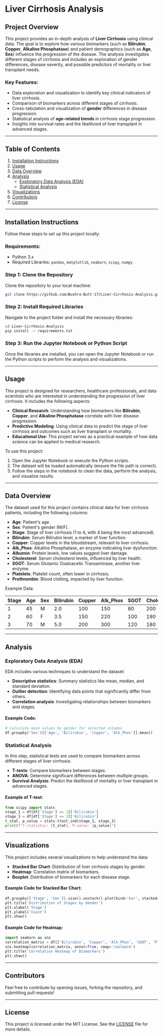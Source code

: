 

# Liver Cirrhosis Analysis

## Project Overview

This project provides an in-depth analysis of **Liver Cirrhosis** using clinical data. The goal is to explore how various biomarkers (such as **Bilirubin**, **Copper**, **Alkaline Phosphatase**) and patient demographics (such as **Age**, **Sex**) influence the progression of the disease. The analysis investigates different stages of cirrhosis and includes an exploration of gender differences, disease severity, and possible predictors of mortality or liver transplant needs.

### Key Features:
- Data exploration and visualization to identify key clinical indicators of liver cirrhosis.
- Comparison of biomarkers across different stages of cirrhosis.
- Cross-tabulation and visualization of **gender** differences in disease progression.
- Statistical analysis of **age-related trends** in cirrhosis stage progression.
- Insights into survival rates and the likelihood of liver transplant in advanced stages.

---

## Table of Contents

1. [Installation Instructions](#installation-instructions)
2. [Usage](#usage)
3. [Data Overview](#data-overview)
4. [Analysis](#analysis)
   - [Exploratory Data Analysis (EDA)](#exploratory-data-analysis-eda)
   - [Statistical Analysis](#statistical-analysis)
5. [Visualizations](#visualizations)
6. [Contributors](#contributors)
7. [License](#license)

---

## Installation Instructions

Follow these steps to set up this project locally:

### Requirements:
- Python 3.x
- Required Libraries: `pandas`, `matplotlib`, `seaborn`, `scipy`, `numpy`

### Step 1: Clone the Repository
Clone the repository to your local machine:

```bash
git clone https://github.com/Bushra-Butt-17/Liver-Cirrhosis-Analysis.git
```

### Step 2: Install Required Libraries
Navigate to the project folder and install the necessary libraries:

```bash
cd Liver-Cirrhosis-Analysis
pip install -r requirements.txt
```

### Step 3: Run the Jupyter Notebook or Python Script
Once the libraries are installed, you can open the Jupyter Notebook or run the Python scripts to perform the analysis and visualizations.

---

## Usage

This project is designed for researchers, healthcare professionals, and data scientists who are interested in understanding the progression of liver cirrhosis. It includes the following aspects:

- **Clinical Research**: Understanding how biomarkers like **Bilirubin**, **Copper**, and **Alkaline Phosphatase** correlate with liver disease progression.
- **Predictive Modeling**: Using clinical data to predict the stage of liver cirrhosis and outcomes such as liver transplant or mortality.
- **Educational Use**: This project serves as a practical example of how data science can be applied to medical research.

To use this project:

1. Open the Jupyter Notebook or execute the Python scripts.
2. The dataset will be loaded automatically (ensure the file path is correct).
3. Follow the steps in the notebook to clean the data, perform the analysis, and visualize results.

---

## Data Overview

The dataset used for this project contains clinical data for liver cirrhosis patients, including the following columns:

- **Age**: Patient's age.
- **Sex**: Patient's gender (M/F).
- **Stage**: Stage of liver cirrhosis (1 to 4, with 4 being the most advanced).
- **Bilirubin**: Serum Bilirubin level, a marker of liver function.
- **Copper**: Copper levels in the bloodstream, relevant to liver cirrhosis.
- **Alk_Phos**: Alkaline Phosphatase, an enzyme indicating liver dysfunction.
- **Albumin**: Protein levels, low values suggest liver damage.
- **Cholesterol**: Serum cholesterol levels, influenced by liver health.
- **SGOT**: Serum Glutamic Oxaloacetic Transaminase, another liver enzyme.
- **Platelets**: Platelet count, often lower in cirrhosis.
- **Prothrombin**: Blood clotting, impacted by liver function.

Example Data:

| Stage | Age | Sex | Bilirubin | Copper | Alk_Phos | SGOT | Cholesterol | Albumin | Platelets | Prothrombin |
|-------|-----|-----|-----------|--------|----------|------|-------------|---------|-----------|-------------|
| 1     | 45  | M   | 2.0       | 100    | 150      | 80   | 200         | 3.5     | 300,000   | 11.2        |
| 2     | 60  | F   | 3.5       | 150    | 220      | 100  | 190         | 3.2     | 280,000   | 10.8        |
| 3     | 70  | M   | 5.0       | 200    | 300      | 120  | 180         | 2.9     | 250,000   | 10.5        |

---

## Analysis

### Exploratory Data Analysis (EDA)

EDA includes various techniques to understand the dataset:

- **Descriptive statistics**: Summary statistics like mean, median, and standard deviation.
- **Outlier detection**: Identifying data points that significantly differ from others.
- **Correlation analysis**: Investigating relationships between biomarkers and stages.

#### Example Code:
```python
# Calculate mean values by gender for selected columns
df.groupby('Sex')[['Age', 'Bilirubin', 'Copper', 'Alk_Phos']].mean()
```

### Statistical Analysis

In this step, statistical tests are used to compare biomarkers across different stages of liver cirrhosis:

- **T-tests**: Compare biomarkers between stages.
- **ANOVA**: Determine significant differences between multiple groups.
- **Survival Analysis**: Predict the likelihood of mortality or liver transplant in advanced stages.

#### Example of T-test:
```python
from scipy import stats
stage_1 = df[df['Stage'] == 1]['Bilirubin']
stage_3 = df[df['Stage'] == 3]['Bilirubin']
t_stat, p_value = stats.ttest_ind(stage_1, stage_3)
print(f"T-statistic: {t_stat}, P-value: {p_value}")
```

---

## Visualizations

This project includes several visualizations to help understand the data:

- **Stacked Bar Chart**: Distribution of liver cirrhosis stages by gender.
- **Heatmap**: Correlation matrix of biomarkers.
- **Boxplot**: Distribution of biomarkers for each disease stage.

#### Example Code for Stacked Bar Chart:
```python
df.groupby(['Stage', 'Sex']).size().unstack().plot(kind='bar', stacked=True)
plt.title('Distribution of Stages by Gender')
plt.xlabel('Stage')
plt.ylabel('Count')
plt.show()
```

#### Example Code for Heatmap:
```python
import seaborn as sns
correlation_matrix = df[['Bilirubin', 'Copper', 'Alk_Phos', 'SGOT', 'Platelets']].corr()
sns.heatmap(correlation_matrix, annot=True, cmap='coolwarm')
plt.title('Correlation Heatmap of Biomarkers')
plt.show()
```

---
## Contributors

Feel free to contribute by opening issues, forking the repository, and submitting pull requests!

---

## License

This project is licensed under the MIT License. See the [LICENSE](LICENSE) file for more details.
```


